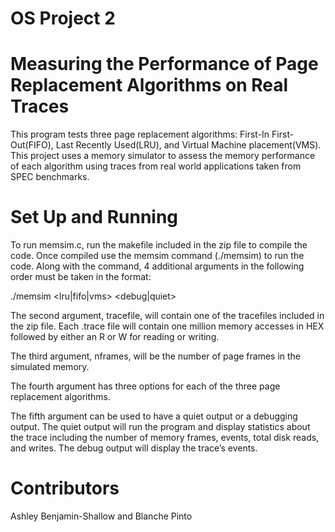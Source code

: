 # OS Project 2
# Measuring the Performance of Page Replacement Algorithms on Real Traces		 	 	 		

This program tests three page replacement algorithms: First-In First-Out(FIFO), Last Recently Used(LRU), and Virtual Machine placement(VMS). This project uses a memory simulator to assess the memory performance of each algorithm using traces from real world applications taken from SPEC benchmarks. 
				
# Set Up and Running

To run memsim.c, run the makefile included in the zip file to compile the code. Once compiled use the memsim command (./memsim) to run the code. Along with the command, 4 additional arguments in the following order must be taken in the format:

./memsim <tracefile> <nframes> <lru|fifo|vms> <debug|quiet>

The second argument, tracefile, will contain one of the tracefiles included in the zip file. Each .trace file will contain one million memory accesses in HEX followed by either an R or W for reading or writing.

The third argument, nframes, will be the number of page frames in the simulated memory. 

The fourth argument has three options for each of the three page replacement algorithms.

The fifth argument can be used to have a quiet output or a debugging output. The quiet output will run the program and display statistics about the trace including the number of memory frames, events, total disk reads, and writes. The debug output will display the trace’s events.

# Contributors 

Ashley Benjamin-Shallow and Blanche Pinto


